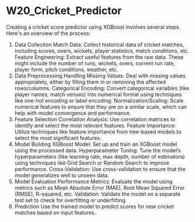 # W20_Cricket_Predictor

Creating a cricket score predictor using XGBoost involves several steps. Here's an overview of the process:

1. Data Collection
Match Data: Collect historical data of cricket matches, including scores, overs, wickets, player statistics, match conditions, etc.
Feature Engineering: Extract useful features from the raw data. These might include the number of runs, wickets, overs, current run rate, player form, pitch conditions, weather, etc.
2. Data Preprocessing
Handling Missing Values: Deal with missing values appropriately, either by filling them in or removing the affected rows/columns.
Categorical Encoding: Convert categorical variables (like player names, match venues) into numerical format using techniques like one-hot encoding or label encoding.
Normalization/Scaling: Scale numerical features to ensure that they are on a similar scale, which can help with model convergence and performance.
3. Feature Selection
Correlation Analysis: Use correlation matrices to identify and select the most relevant features.
Feature Importance: Utilize techniques like feature importance from tree-based models to select the most significant features.
4. Model Building
XGBoost Model: Set up and train an XGBoost model using the processed data.
Hyperparameter Tuning: Tune the model’s hyperparameters (like learning rate, max depth, number of estimators) using techniques like Grid Search or Random Search to improve performance.
Cross-Validation: Use cross-validation to ensure that the model generalizes well to unseen data.
5. Model Evaluation
Performance Metrics: Evaluate the model using metrics such as Mean Absolute Error (MAE), Root Mean Squared Error (RMSE), R-squared, etc.
Validation: Validate the model on a separate test set to check for overfitting or underfitting.
6. Prediction
Use the trained model to predict scores for new cricket matches based on input features.
